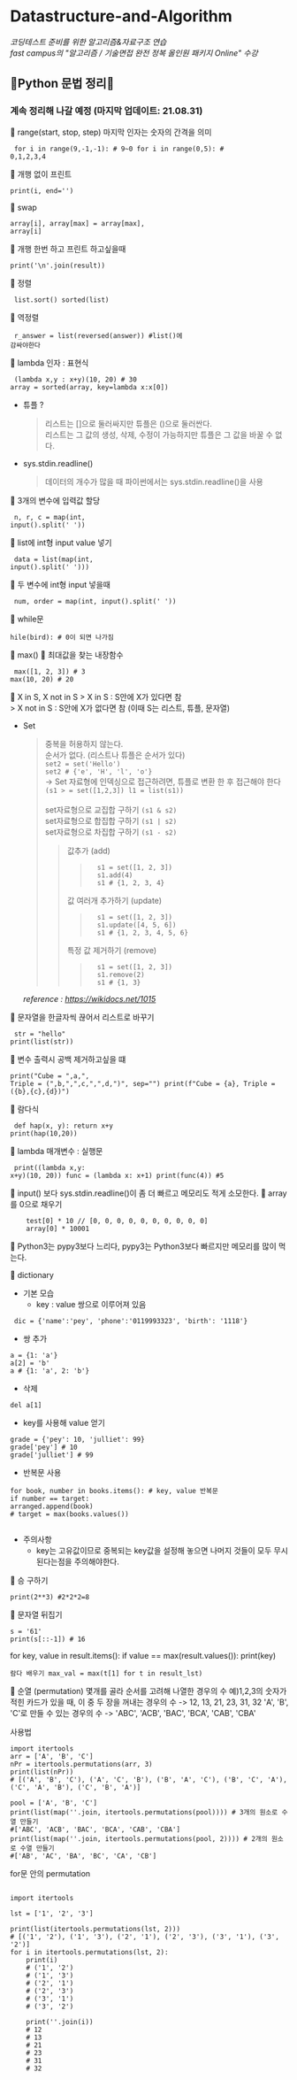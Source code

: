 # Datastructure-and-Algorithm
*코딩테스트 준비를 위한 알고리즘&자료구조 연습*<br>
*fast campus의 "알고리즘 / 기술면접 완전 정복 올인원 패키지 Online" 수강*


## 🔷Python 문법 정리🔷
### 계속 정리해 나갈 예정 (마지막 업데이트: 21.08.31)


🔹 range(start, stop, step) 마지막 인자는 숫자의 간격을 의미 
    <pre><code>  for i in range(9,-1,-1): # 9~0 
	for i in range(0,5): # 0,1,2,3,4</pre></code>

🔹 개행 없이 프린트 
    <pre><code>print(i, end='')</code></pre>

🔹 swap 
    <pre><code>array[i], array[max] = array[max], array[i]</code></pre>

🔹 개행 한번 하고 프린트 하고싶을때 
	<pre><code>print('\n'.join(result))</code></pre>

🔹 정렬 
    <pre><code>  list.sort() 
    sorted(list) </code></pre>

🔹 역정렬 
    <pre><code> r_answer = list(reversed(answer)) #list()에 감싸야한다</code></pre>

🔹 lambda 인자 : 표현식 
    <pre><code>  (lambda x,y : x+y)(10, 20) # 30 
    array = sorted(array, key=lambda x:x[0]) </code></pre>

* 튜플 ? 
    > 리스트는 []으로 둘러싸지만 튜플은 ()으로 둘러싼다.<br>
    > 리스트는 그 값의 생성, 삭제, 수정이 가능하지만 튜플은 그 값을 바꿀 수 없다. 

* sys.stdin.readline() 
    > 데이터의 개수가 많을 때 파이썬에서는 sys.stdin.readline()을 사용 

🔹 3개의 변수에 입력값 할당 
    <pre><code> n, r, c = map(int, input().split(' ')) </code></pre>

🔹 list에 int형 input value 넣기 
    <pre><code> data = list(map(int, input().split(' '))) </code></pre>

🔹 두 변수에 int형 input 넣을때  
    <pre><code> num, order = map(int, input().split(' ')) </code></pre>

🔹 while문 
    <pre><code>hile(bird): # 0이 되면 나가짐 </code></pre>

🔹 max()
    🔹 최대값을 찾는 내장함수
    <pre><code> max([1, 2, 3]) # 3
    max(10, 20) # 20</code></pre>


🔹 X in S, X not in S 
	> X in S : S안에 X가 있다면 참 <br>
	> X not in S : S안에 X가 없다면 참 (이때 S는 리스트, 튜플, 문자열)

* Set
	> 중복을 허용하지 않는다.<br>
	> 순서가 없다. (리스트나 튜플은 순서가 있다)<br>
	> ```set2 = set('Hello')```<br>
	> ```set2 # {'e', 'H', 'l', 'o'}```<br>
	> -> Set 자료형에 인덱싱으로 접근하려면, 튜플로 변환 한 후 접근해야 한다<br> 
	>```(s1 > = set([1,2,3]) l1 = list(s1))```<br><br>
	> set자료형으로 교집합 구하기 ```(s1 & s2)```<br>
	> set자료형으로 합집합 구하기 ```(s1 | s2)```<br>
	> set자료형으로 차집합 구하기 ```(s1 - s2)```<br>
	>	> 값추가 (add) <br>
 	>	>	>		s1 = set([1, 2, 3]) 
	>	>	>		s1.add(4)
	>	>	>		s1 # {1, 2, 3, 4}
	>	>  값 여러개 추가하기 (update)<br>
 	>	>	>		s1 = set([1, 2, 3])
 	>	>	>		s1.update([4, 5, 6])
 	>	>	>		s1 # {1, 2, 3, 4, 5, 6}
	>	>  특정 값 제거하기 (remove)<br>
 	>	>	>		s1 = set([1, 2, 3])
 	>	>	>		s1.remove(2)
 	>	>	>		s1 # {1, 3}
	
	 *reference : https://wikidocs.net/1015*

🔹 문자열을 한글자씩 끊어서 리스트로 바꾸기 
	<pre><code>  str = "hello"
	print(list(str))</code></pre>

🔹	변수 출력시 공백 제거하고싶을 떄 
	<pre><code>print("Cube = ",a,", Triple = (",b,",",c,",",d,")", sep="")
	print(f"Cube = {a}, Triple = ({b},{c},{d})")</code></pre>


🔹 람다식
	<pre><code>  def hap(x, y):
	return x+y
	print(hap(10,20))</code></pre>

🔹 lambda 매개변수 : 실행문<br>
	<pre><code>  print((lambda x,y: x+y)(10, 20))
	func = (lambda x: x+1)
	print(func(4)) #5</code></pre>

🔹 input() 보다 sys.stdin.readline()이 좀 더 빠르고 메모리도 적게 소모한다.
🔹 array를 0으로 채우기
  <pre><code>    test[0] * 10 // [0, 0, 0, 0, 0, 0, 0, 0, 0, 0]
  	array[0] * 10001 </code></pre>

🔹 Python3는 pypy3보다 느리다, pypy3는 Python3보다 빠르지만 메모리를 많이 먹는다.

🔹 dictionary
* 기본 모습 
	* key : value 쌍으로 이루어져 있음
<pre><code> dic = {'name':'pey', 'phone':'0119993323', 'birth': '1118'}</code></pre>
* 쌍 추가 
<pre><code>a = {1: 'a'}
a[2] = 'b'
a # {1: 'a', 2: 'b'}</code></pre>
* 삭제
<pre><code>del a[1]</code></pre>
* key를 사용해 value 얻기
<pre><code>grade = {'pey': 10, 'julliet': 99}
grade['pey'] # 10
grade['julliet'] # 99</code></pre>

* 반복문 사용

<pre><code>for book, number in books.items(): # key, value 반복문
if number == target: 
arranged.append(book)
# target = max(books.values())

</code></pre>

* 주의사항 
	* key는 고유값이므로 중복되는 key값을 설정해 놓으면 나머지 것들이 모두 무시된다는점을 주의해야한다.


🔹 승 구하기
 <pre><code>print(2**3) #2*2*2=8</code></pre>


🔹 문자열 뒤집기
 <pre><code>s = '61'
print(s[::-1]) # 16</code></pre>

for key, value in result.items():
    if value == max(result.values()):
        print(key)

	람다 배우기 max_val = max(t[1] for t in result_lst)


🔹 순열 (permutation)
몇개를 골라 순서를 고려해 나열한 경우의 수
예)1,2,3의 숫자가 적힌 카드가 있을 때, 이 중 두 장을 꺼내는 경우의 수 -> 12, 13, 21, 23, 31, 32
'A', 'B', 'C'로 만들 수 있는 경우의 수 -> 'ABC', 'ACB', 'BAC', 'BCA', 'CAB', 'CBA'

사용법 

<pre><code>import itertools
arr = ['A', 'B', 'C']
nPr = itertools.permutations(arr, 3)
print(list(nPr))
# [('A', 'B', 'C'), ('A', 'C', 'B'), ('B', 'A', 'C'), ('B', 'C', 'A'), ('C', 'A', 'B'), ('C', 'B', 'A')]

pool = ['A', 'B', 'C']
print(list(map(''.join, itertools.permutations(pool)))) # 3개의 원소로 수열 만들기
#['ABC', 'ACB', 'BAC', 'BCA', 'CAB', 'CBA']
print(list(map(''.join, itertools.permutations(pool, 2)))) # 2개의 원소로 수열 만들기
#['AB', 'AC', 'BA', 'BC', 'CA', 'CB']</pre></code>

for문 안의 permutation 
<pre><code>
import itertools

lst = ['1', '2', '3']

print(list(itertools.permutations(lst, 2)))
# [('1', '2'), ('1', '3'), ('2', '1'), ('2', '3'), ('3', '1'), ('3', '2')]
for i in itertools.permutations(lst, 2):
    print(i)
    # ('1', '2')
    # ('1', '3')
    # ('2', '1')
    # ('2', '3')
    # ('3', '1')
    # ('3', '2')

    print(''.join(i))
    # 12
    # 13
    # 21
    # 23
    # 31
    # 32

</pre></code>